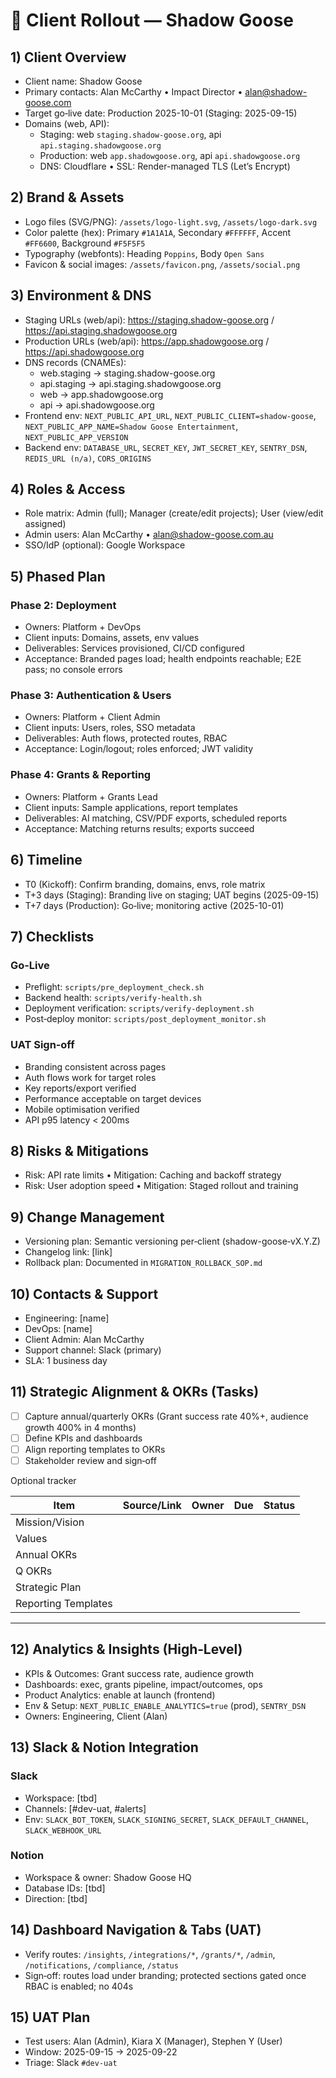 # 🧭 Client Rollout — Shadow Goose

## 1) Client Overview

- Client name: Shadow Goose
- Primary contacts: Alan McCarthy • Impact Director • <alan@shadow-goose.com>
- Target go‑live date: Production 2025-10-01 (Staging: 2025-09-15)
- Domains (web, API):
  - Staging: web `staging.shadow-goose.org`, api `api.staging.shadowgoose.org`
  - Production: web `app.shadowgoose.org`, api `api.shadowgoose.org`
  - DNS: Cloudflare • SSL: Render-managed TLS (Let’s Encrypt)

## 2) Brand & Assets

- Logo files (SVG/PNG): `/assets/logo-light.svg`, `/assets/logo-dark.svg`
- Color palette (hex): Primary `#1A1A1A`, Secondary `#FFFFFF`, Accent `#FF6600`, Background `#F5F5F5`
- Typography (webfonts): Heading `Poppins`, Body `Open Sans`
- Favicon & social images: `/assets/favicon.png`, `/assets/social.png`

## 3) Environment & DNS

- Staging URLs (web/api): <https://staging.shadow-goose.org> / <https://api.staging.shadowgoose.org>
- Production URLs (web/api): <https://app.shadowgoose.org> / <https://api.shadowgoose.org>
- DNS records (CNAMEs):
  - web.staging → staging.shadow-goose.org
  - api.staging → api.staging.shadowgoose.org
  - web → app.shadowgoose.org
  - api → api.shadowgoose.org
- Frontend env: `NEXT_PUBLIC_API_URL`, `NEXT_PUBLIC_CLIENT=shadow-goose`, `NEXT_PUBLIC_APP_NAME=Shadow Goose Entertainment`, `NEXT_PUBLIC_APP_VERSION`
- Backend env: `DATABASE_URL`, `SECRET_KEY`, `JWT_SECRET_KEY`, `SENTRY_DSN`, `REDIS_URL (n/a)`, `CORS_ORIGINS`

## 4) Roles & Access

- Role matrix: Admin (full); Manager (create/edit projects); User (view/edit assigned)
- Admin users: Alan McCarthy • <alan@shadow-goose.com.au>
- SSO/IdP (optional): Google Workspace

## 5) Phased Plan

### Phase 2: Deployment

- Owners: Platform + DevOps
- Client inputs: Domains, assets, env values
- Deliverables: Services provisioned, CI/CD configured
- Acceptance: Branded pages load; health endpoints reachable; E2E pass; no console errors

### Phase 3: Authentication & Users

- Owners: Platform + Client Admin
- Client inputs: Users, roles, SSO metadata
- Deliverables: Auth flows, protected routes, RBAC
- Acceptance: Login/logout; roles enforced; JWT validity

### Phase 4: Grants & Reporting

- Owners: Platform + Grants Lead
- Client inputs: Sample applications, report templates
- Deliverables: AI matching, CSV/PDF exports, scheduled reports
- Acceptance: Matching returns results; exports succeed

## 6) Timeline

- T0 (Kickoff): Confirm branding, domains, envs, role matrix
- T+3 days (Staging): Branding live on staging; UAT begins (2025-09-15)
- T+7 days (Production): Go‑live; monitoring active (2025-10-01)

## 7) Checklists

### Go‑Live

- Preflight: `scripts/pre_deployment_check.sh`
- Backend health: `scripts/verify-health.sh`
- Deployment verification: `scripts/verify-deployment.sh`
- Post‑deploy monitor: `scripts/post_deployment_monitor.sh`

### UAT Sign‑off

- Branding consistent across pages
- Auth flows work for target roles
- Key reports/export verified
- Performance acceptable on target devices
- Mobile optimisation verified
- API p95 latency < 200ms

## 8) Risks & Mitigations

- Risk: API rate limits • Mitigation: Caching and backoff strategy
- Risk: User adoption speed • Mitigation: Staged rollout and training

## 9) Change Management

- Versioning plan: Semantic versioning per‑client (shadow-goose‑vX.Y.Z)
- Changelog link: [link]
- Rollback plan: Documented in `MIGRATION_ROLLBACK_SOP.md`

## 10) Contacts & Support

- Engineering: [name]
- DevOps: [name]
- Client Admin: Alan McCarthy
- Support channel: Slack (primary)
- SLA: 1 business day

## 11) Strategic Alignment & OKRs (Tasks)

- [ ] Capture annual/quarterly OKRs (Grant success rate 40%+, audience growth 400% in 4 months)
- [ ] Define KPIs and dashboards
- [ ] Align reporting templates to OKRs
- [ ] Stakeholder review and sign‑off

Optional tracker

| Item | Source/Link | Owner | Due | Status |
|------|-------------|-------|-----|--------|
| Mission/Vision | | | | |
| Values | | | | |
| Annual OKRs | | | | |
| Q OKRs | | | | |
| Strategic Plan | | | | |
| Reporting Templates | | | | |

---

## 12) Analytics & Insights (High‑Level)

- KPIs & Outcomes: Grant success rate, audience growth
- Dashboards: exec, grants pipeline, impact/outcomes, ops
- Product Analytics: enable at launch (frontend)
- Env & Setup: `NEXT_PUBLIC_ENABLE_ANALYTICS=true` (prod), `SENTRY_DSN`
- Owners: Engineering, Client (Alan)

## 13) Slack & Notion Integration

### Slack

- Workspace: [tbd]
- Channels: [#dev-uat, #alerts]
- Env: `SLACK_BOT_TOKEN`, `SLACK_SIGNING_SECRET`, `SLACK_DEFAULT_CHANNEL`, `SLACK_WEBHOOK_URL`

### Notion

- Workspace & owner: Shadow Goose HQ
- Database IDs: [tbd]
- Direction: [tbd]

## 14) Dashboard Navigation & Tabs (UAT)

- Verify routes: `/insights`, `/integrations/*`, `/grants/*`, `/admin`, `/notifications`, `/compliance`, `/status`
- Sign‑off: routes load under branding; protected sections gated once RBAC is enabled; no 404s

## 15) UAT Plan

- Test users: Alan (Admin), Kiara X (Manager), Stephen Y (User)
- Window: 2025-09-15 → 2025-09-22
- Triage: Slack `#dev-uat`
